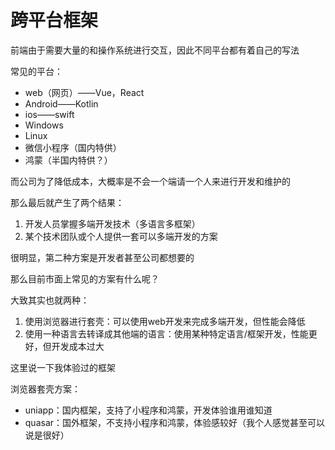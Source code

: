 # 跨平台框架

前端由于需要大量的和操作系统进行交互，因此不同平台都有着自己的写法

常见的平台：
- web（网页）——Vue，React
- Android——Kotlin
- ios——swift
- Windows
- Linux
- 微信小程序（国内特供）
- 鸿蒙（半国内特供？）

而公司为了降低成本，大概率是不会一个端请一个人来进行开发和维护的

那么最后就产生了两个结果：

1. 开发人员掌握多端开发技术（多语言多框架）
2. 某个技术团队或个人提供一套可以多端开发的方案

很明显，第二种方案是开发者甚至公司都想要的

那么目前市面上常见的方案有什么呢？

大致其实也就两种：
1. 使用浏览器进行套壳：可以使用web开发来完成多端开发，但性能会降低
2. 使用一种语言去转译成其他端的语言：使用某种特定语言/框架开发，性能更好，但开发成本过大

这里说一下我体验过的框架

浏览器套壳方案：
- uniapp：国内框架，支持了小程序和鸿蒙，开发体验谁用谁知道
- quasar：国外框架，不支持小程序和鸿蒙，体验感较好（我个人感觉甚至可以说是很好）